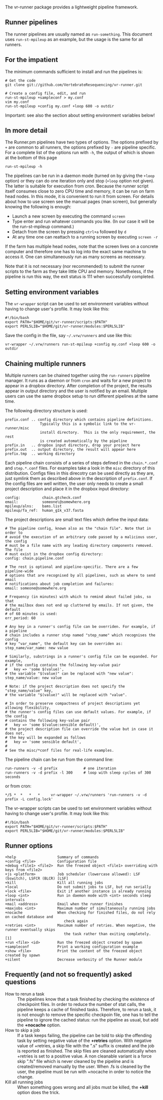 The vr-runner package provides a lightweight pipeline framework.

Runner pipelines
----------------
The runner pipelines are usually named as `run-something`. This document uses
`run-st-mpileup` as an example, but the usage is the same for all runners. 

For the impatient
-----------------
The minimum commands sufficient to install and run the pipelines is:

    # Get the code
    git clone git://github.com/VertebrateResequencing/vr-runner.git

    # Create a config file, edit, and run
    run-st-mpileup +sampleconf > my.conf
    vim my.conf
    run-st-mpileup +config my.conf +loop 600 -o outdir

Important: see also the section about setting environment variables below!

In more detail
--------------
The Runner.pm pipelines have two types of options. The options prefixed by `+` are common to all runners, the options prefixed by `-` are pipeline specific. For a complete list of the options run with `-h`, the output of which is shown at the bottom of this page

    run-st-mpileup -h

The pipelines can be run in a daemon mode (turned on by giving the `+loop` option) or they can do one iteration only and stop (`+loop` option not given). The latter is suitable for execution from cron. Because the runner script itself consumes close to zero CPU time and memory, it can be run on farm head nodes. In this mode, it is convenient to run it from screen. For details about how to use screen see the manual pages (man screen), but generally knowing the following is enough:

  * Launch a new screen by executing the command `screen`
  * Type enter and run whatever commands you like. (In our case it will be the run-st-mpileup command.)
  * Detach from the screen by pressing `ctrl+a` followed by `d`
  * At any time one can reattach to a running screen by executing `screen -r`

If the farm has multiple head nodes, note that the screen lives on a concrete computer and therefore one has to log into the exact same machine to access it. One can simultaneously run as many screens as necessary.

Note that it is not necessary (nor recommended) to submit the runner scripts to the farm as they take little CPU and memory. Nonetheless, if the pipeline is run this way, the exit status is 111 when successfully completed. 

Setting environment variables
-----------------------------
The `vr-wrapper` script can be used to set environment variables without having
to change user's profile. It may look like this:

    #!/bin/bash
    export PATH="$HOME/git/vr-runner/scripts:$PATH"
    export PERL5LIB="$HOME/git/vr-runner/modules:$PERL5LIB"

Save the config in the file, say `~/.vrw/runners` and use like this:

    vr-wrapper ~/.vrw/runners run-st-mpileup +config my.conf +loop 600 -o outdir


Chaining multiple runners
-------------------------
Multiple runners can be chained together using the `run-runners` pipeline manager. It runs as a daemon or from `cron` and waits for a new project to appear in a dropbox directory. After completion of the project, the results appear in output directory and the user is notified by an email. Multiple users can use the same dropbox setup to run different pipelines at the same time.

The following directory structure is used:

    prefix.conf .. config directory which contains pipeline definitions. 
                    Typically this is a symbolic link to the vr-runner/misc
                    install directory.  This is the only requirement, the rest
                    is created automatically by the pipeline
    prefix.in   .. dropbox input directory, drop your project here
    prefix.out  .. output directory, the result will appear here
    prefix.tmp  .. working directory

Each pipeline chain consists of a series of steps defined in the `chain.*.conf` and `step.*.conf` files. For examples take a look in the `misc` directory of this distribution. Configs files in this direcotry can be used directly as they are, just symlink them as described above in the description of `prefix.conf`. If the config files are well written, the user only needs to create a small project description and place it in the dropbox input directory:

    config:          chain.gtcheck.conf
    email:           someone\@somewhere.org
    mpileup/alns:    bams.list
    mpileup/fa_ref:  human_g1k_v37.fasta

The project descriptions are small text files which define the input data:
 
    # The pipeline config, known also as the "chain file". Note that in order to
    # avoid the execution of an arbitrary code passed by a malicious user, the config
    # must be a file name with any leading directory components removed. The file
    # must exist in the dropbox config directory:
    config: chain.pipeline.conf
 
    # The rest is optional and pipeline-specific. There are a few pipeline-wide 
    # options that are recognised by all pipelines, such as where to send email 
    # notifications about job completion and failures:
    email: someone@somewhere.org
 
    # Frequency (in minutes) with which to remind about failed jobs, so that
    # the mailbox does not end up cluttered by emails. If not given, the default
    # of 60 minutes is used:
    err_period: 60
 
    # Any key in a runner's config file can be overriden. For example, if a pipeline
    # chain includes a runner step named "step_name" which recognises the config 
    # key "var_name", the default key can be overriden as:
    step_name/var_name: new value
 
    # Similarly, substrings in a runner's config file can be expanded. For example,
    # if the config contains the following key-value pair
    #   key => 'some $(value)',
    # the variable "$(value)" can be replaced with "new value":
    step_name/value: new value
  
    # Note: if the project description does not specify the "step_name/value" key,
    # the variable "$(value)" will be replaced with "value".
 
    # In order to preserve compactness of project descriptions yet allowing flexibility,
    # the runner's config files can use default values. For example, if the config
    # contains the following key-value pair
    #   key => 'some $(value:sensible default)',
    # the project description file can override the value but in case it does not,
    # the key will be expanded as follows
    #   key => 'some sensible default',
    #
    # See the misc/*conf files for real-life examples.
 
The pipeline chain can be run from the command line:
 
    run-runners -v -d prefix            # one iteration
    run-runners -v -d prefix -l 300     # loop with sleep cycles of 300 seconds
 
or from cron:
 
    */5 *  *   *   *     vr-wrapper ~/.vrw/runners 'run-runners -v -d prefix -L config.lock'    
 
The vr-wrapper scripts can be used to set environment variables without having to change user's profile. It may look like this:
 
    #!/bin/bash
    export PATH="$HOME/git/vr-runner/scripts:$PATH"
    export PERL5LIB="$HOME/git/vr-runner/modules:$PERL5LIB"


Runner options
--------------

    +help                   Summary of commands
    +config <file>          Configuration file
    +debug <file1> <file2>  Run the freezed object <file1> overriding with keys from <file2>
    +js <platform>          Job scheduler (lowercase allowed): LSF (bswitch), LSFCR (BLCR) [LSF]
    +kill                   Kill all running jobs
    +local                  Do not submit jobs to LSF, but run serially
    +lock <file>            Exit if another instance is already running
    +loop <int>             Run in daemon mode with <int> seconds sleep intervals
    +mail <address>         Email when the runner finishes
    +maxjobs <int>          Maximum number of simultaneously running jobs
    +nocache                When checking for finished files, do not rely on cached database and 
                               check again
    +retries <int>          Maximum number of retries. When negative, the runner eventually skips
                               the task rather than exiting completely. [1]
    +run <file> <id>        Run the freezed object created by spawn
    +sampleconf             Print a working configuration example
    +show <file>            Print the content of the freezed object created by spawn
    +silent                 Decrease verbosity of the Runner module

Frequently (and not so frequently) asked questions
--------------------------------------------------
<dl>
<dt>How to rerun a task</dt>
<dd>The pipelines know that a task finished by checking the existence of checkpoint files. In order to reduce the number of stat calls, the pipeline keeps a cache of finished tasks. Therefore, to rerun a task, it is not enough to remove the specific checkpoin file, one has to tell the pipeline to ignore the cached status: run the pipeline as usual, but add the <b>+nocache</b> option.
</dd>

<dt>How to skip a job</dt>
<dd>If a task keeps failing, the pipeline can be told to skip the offending task by setting negative value of the <b>+retries</b> option. With negative value of +retries, a skip file with the ".s" suffix is created and the job is reported as finished. The skip files are cleaned automatically when +retries is set to a positive value. A non cleanable variant is a force skip ".fs" file which is never cleaned by the pipeline and is created/removed manually by the user. When .fs is cleaned by the user, the pipeline must be run with +nocache in order to notice the change.
</dd>

<dt>Kill all running jobs</dt>
<dd>When something goes wrong and all jobs must be killed, the <b>+kill</b> option does the trick.
</dd>
</dl>
